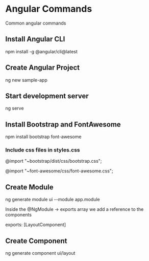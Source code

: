 # Angular Commands
Common angular commands

## Install Angular CLI
npm install -g @angular/cli@latest

## Create Angular Project
ng new sample-app

## Start development server
ng serve

## Install Bootstrap and FontAwesome
npm install bootstrap font-awesome

### Include css files in styles.css
@import "~bootstrap/dist/css/bootstrap.css";

@import "~font-awesome/css/font-awesome.css";

## Create Module
ng generate module ui --module app.module

Inside the @NgModule -> exports array we add a reference to the components

exports: [LayoutComponent]

## Create Component
ng generate component ui/layout
